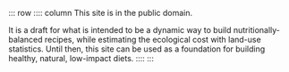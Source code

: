 ::: row
:::: column
This site is in the public domain.

It is a draft for what is intended to be a dynamic way to build
nutritionally-balanced recipes, while estimating the ecological
cost with land-use statistics. Until then, this site can be used
as a foundation for building healthy, natural, low-impact diets.
::::
:::
